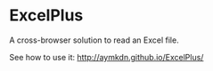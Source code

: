ExcelPlus
=========

A cross-browser solution to read an Excel file.

See how to use it: http://aymkdn.github.io/ExcelPlus/
